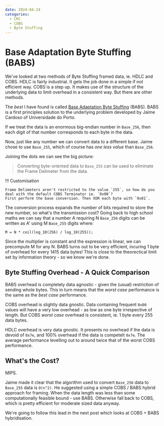 ```yaml
---
date: 2024-04-24
categories:
  - CRC
  - COBS
  - Byte Stuffing
---
```


# Base Adaptation Byte Stuffing (BABS)

We've looked at two methods of Byte Stuffing framed data, ie. HDLC and COBS.
HDLC is fairly industrial.
It gets the job done in a simple if not efficient way.
COBS is a step up.
It makes use of the structure of the underlying data to limit overhead in a consistent way.
But there are other methods.

The _best_ I have found is called [Base Adaptation Byte Stuffing](https://web.fe.up.pt/~jsc/publications/conferences/2007JaimeICC.pdf) (BABS).
BABS is a first principles solution to the underlying problem developed by Jaime Cardoso of Universidade do Porto.

If we treat the data is an enormous big-endian number in `Base_256`,
then each digit of that number corresponds to each byte in the data.

Now, just like any number we can convert data to a different base.
Jaime chose to use `Base_255`, which of course has _one less value_ than `Base_256`.

Joining the dots we can see the big picture:

>    Converting byte-oriented data to `Base_255` can be used to eliminate the Frame Delimeter from the data.

!!! Customisation

    Frame Delimeters aren't restricted to the value `255`, so how do you deal with the default COBS Terminator ie. `0x00`?
    First perform the base conversion. Then XOR each byte with `0x01`.

The conversion process expands the number of bits required to store the new number, so what's the transmission cost?
Going back to high school maths we can say that a number A requiring N `Base_256` digits
can be written as A' using M `Base_255` digits where:

`M = N * ceil(log_10(256) / log_10(255));`

Since the multiplier is constant and the expression is linear, we can precompute M for any N.
BABS turns out to be very efficient, incuring 1 byte of overhead for every 1415 data bytes!
This is close to the theorectical limit set by information theory - so we know we're done.

## Byte Stuffing Overhead - A Quick Comparison

BABS overhead is completely data agnostic - given the (usual) restriction of sending whole bytes.
This in turn means that the _worst case_ performance is the same as the _best case_ performance.

COBS overhead is slightly data gnostic.
Data containing frequent `0x00` values will have a very low overhead - as low as one byte irrespective of length.
But COBS _worst case_ overhead is consistent, ie. 1 byte every 255 data bytes.

HDLC overhead is very data gnostic.
It presents no overhead if the data is devoid of `0x7e`,
and 100% overhead if the data is competelt `0x7e`.
The average performance levelling out to around twice that of the worst COBS performance.

## What's the Cost?

MIPS.

Jaime made it clear that the algorithm used to convert `Base_256` data to `Base_255` data is `O(n^2)`.
He suggested using a simple COBS / BABS hybrid approach for framing.
When the data length was less than some computationally feasible bound - use BABS.
Otherwise fall back to COBS, which is pretty efficient for moderate sized data anyway.

We're going to follow this lead in the next post which looks at COBS + BABS hybridisation.
